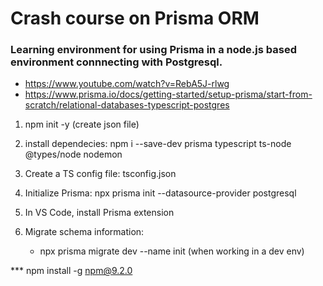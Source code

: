# Crash course on Prisma ORM

### Learning environment for using Prisma in a node.js based environment connnecting with Postgresql.

- https://www.youtube.com/watch?v=RebA5J-rlwg
- https://www.prisma.io/docs/getting-started/setup-prisma/start-from-scratch/relational-databases-typescript-postgres

1. npm init -y (create json file)

2. install dependecies: npm i --save-dev prisma typescript ts-node @types/node nodemon

3. Create a TS config file: tsconfig.json

4. Initialize Prisma: npx prisma init --datasource-provider postgresql

5. In VS Code, install Prisma extension

6. Migrate schema information:
   - npx prisma migrate dev --name init (when working in a dev env)

\*\*\* npm install -g npm@9.2.0
